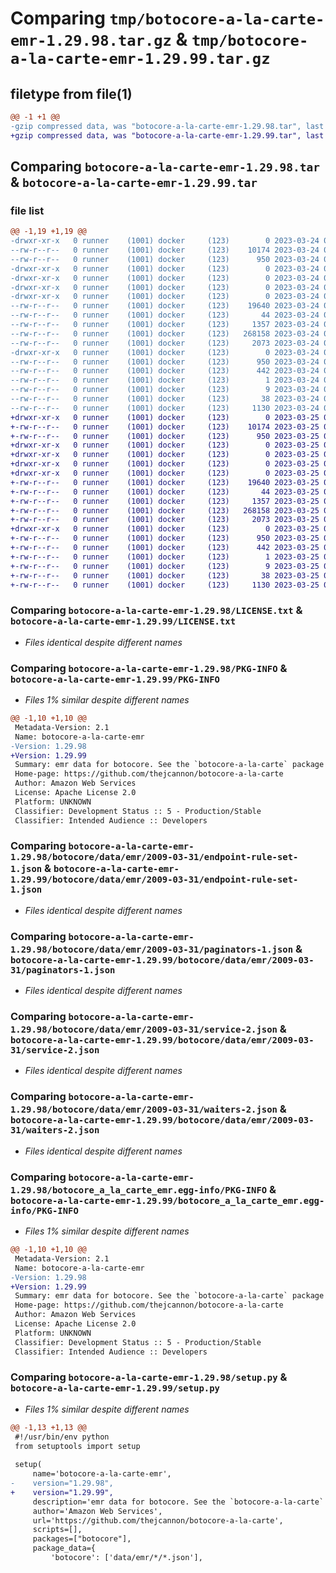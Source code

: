 # Comparing `tmp/botocore-a-la-carte-emr-1.29.98.tar.gz` & `tmp/botocore-a-la-carte-emr-1.29.99.tar.gz`

## filetype from file(1)

```diff
@@ -1 +1 @@
-gzip compressed data, was "botocore-a-la-carte-emr-1.29.98.tar", last modified: Fri Mar 24 01:24:21 2023, max compression
+gzip compressed data, was "botocore-a-la-carte-emr-1.29.99.tar", last modified: Sat Mar 25 01:22:42 2023, max compression
```

## Comparing `botocore-a-la-carte-emr-1.29.98.tar` & `botocore-a-la-carte-emr-1.29.99.tar`

### file list

```diff
@@ -1,19 +1,19 @@
-drwxr-xr-x   0 runner    (1001) docker     (123)        0 2023-03-24 01:24:21.005956 botocore-a-la-carte-emr-1.29.98/
--rw-r--r--   0 runner    (1001) docker     (123)    10174 2023-03-24 01:24:20.000000 botocore-a-la-carte-emr-1.29.98/LICENSE.txt
--rw-r--r--   0 runner    (1001) docker     (123)      950 2023-03-24 01:24:21.005956 botocore-a-la-carte-emr-1.29.98/PKG-INFO
-drwxr-xr-x   0 runner    (1001) docker     (123)        0 2023-03-24 01:24:21.005956 botocore-a-la-carte-emr-1.29.98/botocore/
-drwxr-xr-x   0 runner    (1001) docker     (123)        0 2023-03-24 01:24:21.005956 botocore-a-la-carte-emr-1.29.98/botocore/data/
-drwxr-xr-x   0 runner    (1001) docker     (123)        0 2023-03-24 01:24:21.005956 botocore-a-la-carte-emr-1.29.98/botocore/data/emr/
-drwxr-xr-x   0 runner    (1001) docker     (123)        0 2023-03-24 01:24:21.005956 botocore-a-la-carte-emr-1.29.98/botocore/data/emr/2009-03-31/
--rw-r--r--   0 runner    (1001) docker     (123)    19640 2023-03-24 01:23:57.000000 botocore-a-la-carte-emr-1.29.98/botocore/data/emr/2009-03-31/endpoint-rule-set-1.json
--rw-r--r--   0 runner    (1001) docker     (123)       44 2023-03-24 01:23:57.000000 botocore-a-la-carte-emr-1.29.98/botocore/data/emr/2009-03-31/examples-1.json
--rw-r--r--   0 runner    (1001) docker     (123)     1357 2023-03-24 01:23:57.000000 botocore-a-la-carte-emr-1.29.98/botocore/data/emr/2009-03-31/paginators-1.json
--rw-r--r--   0 runner    (1001) docker     (123)   268158 2023-03-24 01:23:57.000000 botocore-a-la-carte-emr-1.29.98/botocore/data/emr/2009-03-31/service-2.json
--rw-r--r--   0 runner    (1001) docker     (123)     2073 2023-03-24 01:23:57.000000 botocore-a-la-carte-emr-1.29.98/botocore/data/emr/2009-03-31/waiters-2.json
-drwxr-xr-x   0 runner    (1001) docker     (123)        0 2023-03-24 01:24:21.005956 botocore-a-la-carte-emr-1.29.98/botocore_a_la_carte_emr.egg-info/
--rw-r--r--   0 runner    (1001) docker     (123)      950 2023-03-24 01:24:20.000000 botocore-a-la-carte-emr-1.29.98/botocore_a_la_carte_emr.egg-info/PKG-INFO
--rw-r--r--   0 runner    (1001) docker     (123)      442 2023-03-24 01:24:20.000000 botocore-a-la-carte-emr-1.29.98/botocore_a_la_carte_emr.egg-info/SOURCES.txt
--rw-r--r--   0 runner    (1001) docker     (123)        1 2023-03-24 01:24:20.000000 botocore-a-la-carte-emr-1.29.98/botocore_a_la_carte_emr.egg-info/dependency_links.txt
--rw-r--r--   0 runner    (1001) docker     (123)        9 2023-03-24 01:24:20.000000 botocore-a-la-carte-emr-1.29.98/botocore_a_la_carte_emr.egg-info/top_level.txt
--rw-r--r--   0 runner    (1001) docker     (123)       38 2023-03-24 01:24:21.005956 botocore-a-la-carte-emr-1.29.98/setup.cfg
--rw-r--r--   0 runner    (1001) docker     (123)     1130 2023-03-24 01:24:20.000000 botocore-a-la-carte-emr-1.29.98/setup.py
+drwxr-xr-x   0 runner    (1001) docker     (123)        0 2023-03-25 01:22:42.923587 botocore-a-la-carte-emr-1.29.99/
+-rw-r--r--   0 runner    (1001) docker     (123)    10174 2023-03-25 01:22:42.000000 botocore-a-la-carte-emr-1.29.99/LICENSE.txt
+-rw-r--r--   0 runner    (1001) docker     (123)      950 2023-03-25 01:22:42.923587 botocore-a-la-carte-emr-1.29.99/PKG-INFO
+drwxr-xr-x   0 runner    (1001) docker     (123)        0 2023-03-25 01:22:42.919587 botocore-a-la-carte-emr-1.29.99/botocore/
+drwxr-xr-x   0 runner    (1001) docker     (123)        0 2023-03-25 01:22:42.919587 botocore-a-la-carte-emr-1.29.99/botocore/data/
+drwxr-xr-x   0 runner    (1001) docker     (123)        0 2023-03-25 01:22:42.919587 botocore-a-la-carte-emr-1.29.99/botocore/data/emr/
+drwxr-xr-x   0 runner    (1001) docker     (123)        0 2023-03-25 01:22:42.923587 botocore-a-la-carte-emr-1.29.99/botocore/data/emr/2009-03-31/
+-rw-r--r--   0 runner    (1001) docker     (123)    19640 2023-03-25 01:22:12.000000 botocore-a-la-carte-emr-1.29.99/botocore/data/emr/2009-03-31/endpoint-rule-set-1.json
+-rw-r--r--   0 runner    (1001) docker     (123)       44 2023-03-25 01:22:12.000000 botocore-a-la-carte-emr-1.29.99/botocore/data/emr/2009-03-31/examples-1.json
+-rw-r--r--   0 runner    (1001) docker     (123)     1357 2023-03-25 01:22:12.000000 botocore-a-la-carte-emr-1.29.99/botocore/data/emr/2009-03-31/paginators-1.json
+-rw-r--r--   0 runner    (1001) docker     (123)   268158 2023-03-25 01:22:12.000000 botocore-a-la-carte-emr-1.29.99/botocore/data/emr/2009-03-31/service-2.json
+-rw-r--r--   0 runner    (1001) docker     (123)     2073 2023-03-25 01:22:12.000000 botocore-a-la-carte-emr-1.29.99/botocore/data/emr/2009-03-31/waiters-2.json
+drwxr-xr-x   0 runner    (1001) docker     (123)        0 2023-03-25 01:22:42.923587 botocore-a-la-carte-emr-1.29.99/botocore_a_la_carte_emr.egg-info/
+-rw-r--r--   0 runner    (1001) docker     (123)      950 2023-03-25 01:22:42.000000 botocore-a-la-carte-emr-1.29.99/botocore_a_la_carte_emr.egg-info/PKG-INFO
+-rw-r--r--   0 runner    (1001) docker     (123)      442 2023-03-25 01:22:42.000000 botocore-a-la-carte-emr-1.29.99/botocore_a_la_carte_emr.egg-info/SOURCES.txt
+-rw-r--r--   0 runner    (1001) docker     (123)        1 2023-03-25 01:22:42.000000 botocore-a-la-carte-emr-1.29.99/botocore_a_la_carte_emr.egg-info/dependency_links.txt
+-rw-r--r--   0 runner    (1001) docker     (123)        9 2023-03-25 01:22:42.000000 botocore-a-la-carte-emr-1.29.99/botocore_a_la_carte_emr.egg-info/top_level.txt
+-rw-r--r--   0 runner    (1001) docker     (123)       38 2023-03-25 01:22:42.923587 botocore-a-la-carte-emr-1.29.99/setup.cfg
+-rw-r--r--   0 runner    (1001) docker     (123)     1130 2023-03-25 01:22:42.000000 botocore-a-la-carte-emr-1.29.99/setup.py
```

### Comparing `botocore-a-la-carte-emr-1.29.98/LICENSE.txt` & `botocore-a-la-carte-emr-1.29.99/LICENSE.txt`

 * *Files identical despite different names*

### Comparing `botocore-a-la-carte-emr-1.29.98/PKG-INFO` & `botocore-a-la-carte-emr-1.29.99/PKG-INFO`

 * *Files 1% similar despite different names*

```diff
@@ -1,10 +1,10 @@
 Metadata-Version: 2.1
 Name: botocore-a-la-carte-emr
-Version: 1.29.98
+Version: 1.29.99
 Summary: emr data for botocore. See the `botocore-a-la-carte` package for more info.
 Home-page: https://github.com/thejcannon/botocore-a-la-carte
 Author: Amazon Web Services
 License: Apache License 2.0
 Platform: UNKNOWN
 Classifier: Development Status :: 5 - Production/Stable
 Classifier: Intended Audience :: Developers
```

### Comparing `botocore-a-la-carte-emr-1.29.98/botocore/data/emr/2009-03-31/endpoint-rule-set-1.json` & `botocore-a-la-carte-emr-1.29.99/botocore/data/emr/2009-03-31/endpoint-rule-set-1.json`

 * *Files identical despite different names*

### Comparing `botocore-a-la-carte-emr-1.29.98/botocore/data/emr/2009-03-31/paginators-1.json` & `botocore-a-la-carte-emr-1.29.99/botocore/data/emr/2009-03-31/paginators-1.json`

 * *Files identical despite different names*

### Comparing `botocore-a-la-carte-emr-1.29.98/botocore/data/emr/2009-03-31/service-2.json` & `botocore-a-la-carte-emr-1.29.99/botocore/data/emr/2009-03-31/service-2.json`

 * *Files identical despite different names*

### Comparing `botocore-a-la-carte-emr-1.29.98/botocore/data/emr/2009-03-31/waiters-2.json` & `botocore-a-la-carte-emr-1.29.99/botocore/data/emr/2009-03-31/waiters-2.json`

 * *Files identical despite different names*

### Comparing `botocore-a-la-carte-emr-1.29.98/botocore_a_la_carte_emr.egg-info/PKG-INFO` & `botocore-a-la-carte-emr-1.29.99/botocore_a_la_carte_emr.egg-info/PKG-INFO`

 * *Files 1% similar despite different names*

```diff
@@ -1,10 +1,10 @@
 Metadata-Version: 2.1
 Name: botocore-a-la-carte-emr
-Version: 1.29.98
+Version: 1.29.99
 Summary: emr data for botocore. See the `botocore-a-la-carte` package for more info.
 Home-page: https://github.com/thejcannon/botocore-a-la-carte
 Author: Amazon Web Services
 License: Apache License 2.0
 Platform: UNKNOWN
 Classifier: Development Status :: 5 - Production/Stable
 Classifier: Intended Audience :: Developers
```

### Comparing `botocore-a-la-carte-emr-1.29.98/setup.py` & `botocore-a-la-carte-emr-1.29.99/setup.py`

 * *Files 1% similar despite different names*

```diff
@@ -1,13 +1,13 @@
 #!/usr/bin/env python
 from setuptools import setup
 
 setup(
     name='botocore-a-la-carte-emr',
-    version="1.29.98",
+    version="1.29.99",
     description='emr data for botocore. See the `botocore-a-la-carte` package for more info.',
     author='Amazon Web Services',
     url='https://github.com/thejcannon/botocore-a-la-carte',
     scripts=[],
     packages=["botocore"],
     package_data={
         'botocore': ['data/emr/*/*.json'],
```

